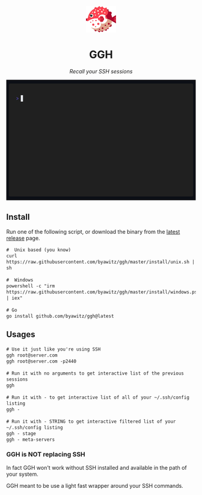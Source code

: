 <p align="center">
    <img width="80" height="70" src="./assets/ggh.png" alt="GGH logo">
</p>
<h1 align="center"/>GGH</h1>

<p align="center"><i>Recall your SSH sessions</i></p>

<p align="center"><img width="750" height="320" src="./assets/ggh.gif" alt="GGH Demo"></p>


## Install

Run one of the following script, or download the binary from the [latest release](https://github.com/byawitz/ggh/releases) page.

```shell
#  Unix based (you know)
curl https://raw.githubusercontent.com/byawitz/ggh/master/install/unix.sh | sh

#  Windows 
powershell -c "irm https://raw.githubusercontent.com/byawitz/ggh/master/install/windows.ps1 | iex"

# Go
go install github.com/byawitz/ggh@latest
```

## Usages

```shell
# Use it just like you're using SSH
ggh root@server.com
ggh root@server.com -p2440

# Run it with no arguments to get interactive list of the previous sessions
ggh

# Run it with - to get interactive list of all of your ~/.ssh/config listing
ggh - 

# Run it with - STRING to get interactive filtered list of your ~/.ssh/config listing
ggh - stage
ggh - meta-servers
```

### GGH is NOT replacing SSH

In fact GGH won't work without SSH installed and available in the path of your system.

GGH meant to be use a light fast wrapper around your SSH commands.